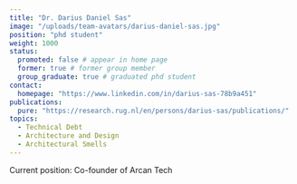 ```yaml
---
title: "Dr. Darius Daniel Sas"
image: "/uploads/team-avatars/darius-daniel-sas.jpg"
position: "phd student"
weight: 1000
status:
  promoted: false # appear in home page
  former: true # former group member
  group_graduate: true # graduated phd student
contact:
  homepage: "https://www.linkedin.com/in/darius-sas-78b9a451"
publications:
  pure: "https://research.rug.nl/en/persons/darius-sas/publications/"
topics:
  - Technical Debt
  - Architecture and Design
  - Architectural Smells
---
```


Current position: Co-founder of Arcan Tech
